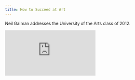 ```yaml
---
title: How to Succeed at Art
---
```


Neil Gaiman addresses the University of the Arts class of 2012.

<div class="video-wrapper">
  <iframe src="https://player.vimeo.com/video/42372767?title=0&byline=0" frameborder="0" webkitallowfullscreen mozallowfullscreen allowfullscreen></iframe>
</div>
